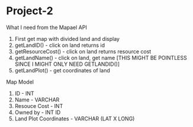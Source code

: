 # Project-2

What I need from the Mapael API
1. First get map with divided land and display
2. getLandID() - click on land returns id
3. getResourceCost() - click on land returns resource cost
4. getLandName() - click on land, get name [THIS MIGHT BE POINTLESS SINCE I MIGHT ONLY NEED GETLANDID()]
5. getLandPlot() - get coordinates of land

Map Model
1. ID - INT
2. Name - VARCHAR
3. Resouce Cost - INT
4. Owned by - INT ID
5. Land Plot Coordinates - VARCHAR (LAT X LONG)